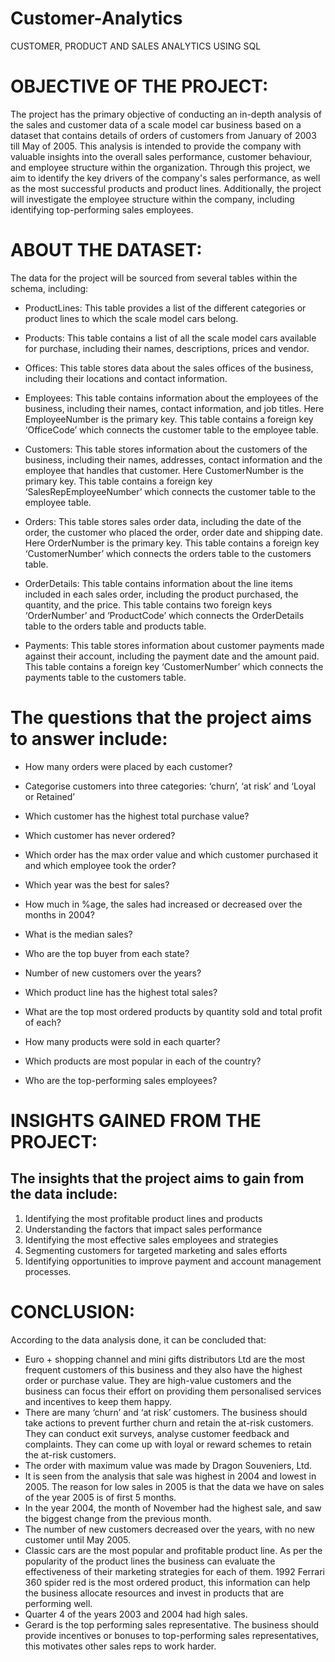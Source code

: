 # Customer-Analytics
CUSTOMER, PRODUCT AND SALES ANALYTICS USING SQL

# OBJECTIVE OF THE PROJECT:

The project has the primary objective of conducting an in-depth analysis of the sales and
customer data of a scale model car business based on a dataset that contains details of orders
of customers from January of 2003 till May of 2005. This analysis is intended to provide the
company with valuable insights into the overall sales performance, customer behaviour, and
employee structure within the organization.
Through this project, we aim to identify the key drivers of the company's sales performance,
as well as the most successful products and product lines.
Additionally, the project will investigate the employee structure within the company,
including identifying top-performing sales employees.

# ABOUT THE DATASET:
The data for the project will be sourced from several tables within the schema, including:
 - ProductLines: This table provides a list of the different categories or product lines to
which the scale model cars belong.

 - Products: This table contains a list of all the scale model cars available for purchase,
including their names, descriptions, prices and vendor.

 - Offices: This table stores data about the sales offices of the business, including their
locations and contact information.

 - Employees: This table contains information about the employees of the business,
including their names, contact information, and job titles. Here EmployeeNumber is
the primary key. This table contains a foreign key ‘OfficeCode’ which connects the
customer table to the employee table.

 - Customers: This table stores information about the customers of the business,
including their names, addresses, contact information and the employee that handles
that customer. Here CustomerNumber is the primary key. This table contains a foreign
key ‘SalesRepEmployeeNumber’ which connects the customer table to the employee
table.

 - Orders: This table stores sales order data, including the date of the order, the
customer who placed the order, order date and shipping date. Here OrderNumber is
the primary key. This table contains a foreign key ‘CustomerNumber’ which connects
the orders table to the customers table.

 - OrderDetails: This table contains information about the line items included in each
sales order, including the product purchased, the quantity, and the price. This table
contains two foreign keys ‘OrderNumber’ and ‘ProductCode’ which connects the
OrderDetails table to the orders table and products table.

 - Payments: This table stores information about customer payments made against their
account, including the payment date and the amount paid. This table contains a
foreign key ‘CustomerNumber’ which connects the payments table to the customers
table.

# The questions that the project aims to answer include:
 - How many orders were placed by each customer?

 - Categorise customers into three categories: ‘churn’, ‘at risk’ and ‘Loyal or Retained’

 - Which customer has the highest total purchase value?

 - Which customer has never ordered?

 - Which order has the max order value and which customer purchased it and which
employee took the order?

 - Which year was the best for sales?

 - How much in %age, the sales had increased or decreased over the months in 2004?

 - What is the median sales?

 - Who are the top buyer from each state?

 - Number of new customers over the years?

 - Which product line has the highest total sales?

 - What are the top most ordered products by quantity sold and total profit of each?

 - How many products were sold in each quarter?

 - Which products are most popular in each of the country?

 - Who are the top-performing sales employees?

# INSIGHTS GAINED FROM THE PROJECT:

## The insights that the project aims to gain from the data include:
1) Identifying the most profitable product lines and products
2) Understanding the factors that impact sales performance
3) Identifying the most effective sales employees and strategies
4) Segmenting customers for targeted marketing and sales efforts
5) Identifying opportunities to improve payment and account management processes.

# CONCLUSION:
According to the data analysis done, it can be concluded that:
 - Euro + shopping channel and mini gifts distributors Ltd are the most frequent
customers of this business and they also have the highest order or purchase value.
They are high-value customers and the business can focus their effort on providing
them personalised services and incentives to keep them happy.
 - There are many ‘churn’ and ‘at risk’ customers. The business should take actions to
prevent further churn and retain the at-risk customers. They can conduct exit surveys,
analyse customer feedback and complaints. They can come up with loyal or reward
schemes to retain the at-risk customers.
 - The order with maximum value was made by Dragon Souveniers, Ltd.
 - It is seen from the analysis that sale was highest in 2004 and lowest in 2005. The
reason for low sales in 2005 is that the data we have on sales of the year 2005 is of
first 5 months.
 - In the year 2004, the month of November had the highest sale, and saw the biggest
change from the previous month.
 - The number of new customers decreased over the years, with no new customer until
May 2005.
 - Classic cars are the most popular and profitable product line. As per the popularity of
the product lines the business can evaluate the effectiveness of their marketing
strategies for each of them. 1992 Ferrari 360 spider red is the most ordered product,
this information can help the business allocate resources and invest in products that
are performing well.
 - Quarter 4 of the years 2003 and 2004 had high sales.
 - Gerard is the top performing sales representative. The business should provide
incentives or bonuses to top-performing sales representatives, this motivates other
sales reps to work harder.
